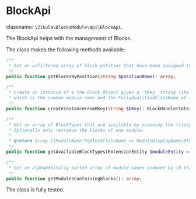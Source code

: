 # BlockApi

classname: `\Zikula\BlocksModule\Api\BlockApi`.

The BlockApi helps with the management of Blocks.

The class makes the following methods available:

```php
/**
 * Get an unfiltered array of block entities that have been assigned to a block position.
 */
public function getBlocksByPosition(string $positionName): array;

/**
 * Create an instance of a the block Object given a 'bKey' string like AcmeFooModule:Acme\FooModule\Block\FooBlock
 * which is the common module name and the FullyQualifiedClassName of the block.
 */
public function createInstanceFromBKey(string $bKey): BlockHandlerInterface;

/**
 * Get an array of BlockTypes that are available by scanning the filesystem.
 * Optionally only retrieve the blocks of one module.
 *
 * @return array [[ModuleName:FqBlockClassName => ModuleDisplayName/BlockDisplayName]]
 */
public function getAvailableBlockTypes(ExtensionEntity $moduleEntity = null): array;

/**
 * Get an alphabetically sorted array of module names indexed by id that provide blocks.
 */
public function getModulesContainingBlocks(): array;
```

The class is fully tested.
